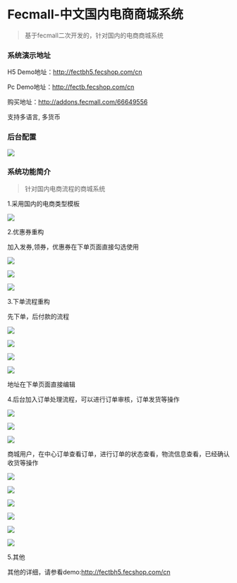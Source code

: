 Fecmall-中文国内电商商城系统
================


> 基于fecmall二次开发的，针对国内的电商商城系统


### 系统演示地址

H5 Demo地址：http://fectbh5.fecshop.com/cn

Pc Demo地址：http://fectb.fecshop.com/cn

购买地址：http://addons.fecmall.com/66649556

支持多语言, 多货币



### 后台配置

![](images/a51.png)

### 系统功能简介

> 针对国内电商流程的商城系统


1.采用国内的电商类型模板

![](images/a41.png)

2.优惠券重构

加入发券,领券，优惠券在下单页面直接勾选使用

![](images/a1.png)

![](images/a2.png)

![](images/a3.png)





3.下单流程重构

先下单，后付款的流程

![](images/a4.png)

![](images/a5.png)

![](images/a6.png)

![](images/a7.png)

地址在下单页面直接编辑

4.后台加入订单处理流程，可以进行订单审核，订单发货等操作

![](images/a11.png)

![](images/a12.png)

![](images/a13.png)


商城用户，在中心订单查看订单，进行订单的状态查看，物流信息查看，已经确认收货等操作

![](images/a21.png)

![](images/a22.png)

![](images/a23.png)

![](images/a24.png)

![](images/a25.png)

![](images/a26.png)

5.其他

其他的详细，请参看demo:http://fectbh5.fecshop.com/cn





